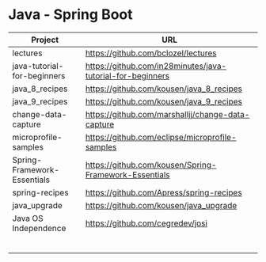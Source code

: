 # Java - Spring Boot

|Project|                          URL                                                             |
|-------|------------------------------------------------------------------------------------------|
|lectures|https://github.com/bclozel/lectures|
|java-tutorial-for-beginners|https://github.com/in28minutes/java-tutorial-for-beginners|
|java_8_recipes|https://github.com/kousen/java_8_recipes|
|java_9_recipes|https://github.com/kousen/java_9_recipes|
|change-data-capture|https://github.com/marshalljj/change-data-capture|
|microprofile-samples|https://github.com/eclipse/microprofile-samples|
|Spring-Framework-Essentials|https://github.com/kousen/Spring-Framework-Essentials|
|spring-recipes|https://github.com/Apress/spring-recipes|
|java_upgrade|https://github.com/kousen/java_upgrade|
|Java OS Independence|https://github.com/cegredev/josi|
|||
|||
|||
|||
|||
|||











